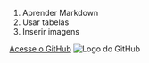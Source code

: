 1. Aprender Markdown
2. Usar tabelas
3. Inserir imagens

[Acesse o GitHub](https://github.com)
![Logo do GitHub](https://github.githubassets.com/images/modules/logos_page/GitHub-Mark.png)

